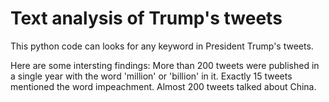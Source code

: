 # Text analysis of Trump's tweets
This python code can looks for any keyword in President Trump's tweets. 

Here are some intersting findings: 
More than 200 tweets were published in a single year with the word 'million' or 'billion' in it. 
Exactly 15 tweets mentioned the word impeachment.
Almost 200 tweets talked about China.


